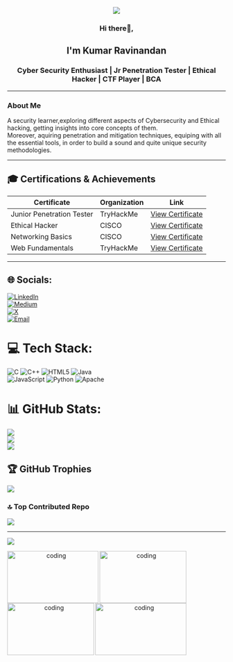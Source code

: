 <p align="center">
  <img src="https://capsule-render.vercel.app/api?type=rect&color=gradient&height=150&section=header&text=Welcome%20to%20My%20Profile!&fontSize=30&fontColor=fff"/>
</p>
<h3 align="center">Hi there👋,</31>
<h2 align="center">I'm Kumar Ravinandan</h2>
<h3 align="center">Cyber Security Enthusiast | Jr Penetration Tester | Ethical Hacker | CTF Player | BCA </h3> 
  
---

<h3> About Me </h3>
A security learner,exploring different aspects of Cybersecurity and Ethical hacking, getting insights into core concepts of them.<br>Moreover, aquiring penetration and mitigation techniques, equiping with all the essential tools, in order to build a sound and quite unique security methodologies.

---

## 🎓 Certifications & Achievements

| **Certificate**                                                      | **Organization**           | **Link**                                                                                   |
|----------------------------------------------------------------------|----------------------------|--------------------------------------------------------------------------------------------|
| Junior Penetration Tester                        | TryHackMe                        | [View Certificate](https://tryhackme-certificates.s3-eu-west-1.amazonaws.com/THM-NKBIO1TIWG.png) |
| Ethical Hacker                                    | CISCO                | [View Certificate](https://drive.google.com/file/d/1X-YXOgBh7ZLwZm_ghd1dNZiP-xT48COh/view?usp=sharing) |
| Networking Basics                                              | CISCO                | [View Certificate](https://drive.google.com/file/d/1Bmig-g6T3eVdKAPN86mHyOo4F8xOvEDM/view?usp=sharing) |
| Web Fundamentals                                              | TryHackMe                | [View Certificate](https://drive.google.com/file/d/1mrJfVqCDbQL3DUFEbK5T9WgfD9bFS7y6/view?usp=sharing) |
---

## 🌐 Socials:
[![LinkedIn](https://img.shields.io/badge/LinkedIn-%230077B5.svg?logo=linkedin&logoColor=white)](https://www.linkedin.com/in/ravinandan-kr-014969361/) <br> [![Medium](https://img.shields.io/badge/Medium-12100E?logo=medium&logoColor=white)](https://medium.com/@kr_r4vin4nd4n) <br> [![X](https://img.shields.io/badge/X-black.svg?logo=X&logoColor=white)](https://x.com/kr_r4vin4nd4an?t=ORNpTMlDHrAtaDqbUCwEYQ&s=09) <br> [![Email](https://img.shields.io/badge/Email-D14836?logo=gmail&logoColor=white)](mailto:kumarravinandan011@gmail.com) 

# 💻 Tech Stack:
![C](https://img.shields.io/badge/c-%2300599C.svg?style=for-the-badge&logo=c&logoColor=white) ![C++](https://img.shields.io/badge/c++-%2300599C.svg?style=for-the-badge&logo=c%2B%2B&logoColor=white) ![HTML5](https://img.shields.io/badge/html5-%23E34F26.svg?style=for-the-badge&logo=html5&logoColor=white)  ![Java](https://img.shields.io/badge/java-%23ED8B00.svg?style=for-the-badge&logo=openjdk&logoColor=white) <br> ![JavaScript](https://img.shields.io/badge/javascript-%23323330.svg?style=for-the-badge&logo=javascript&logoColor=%23F7DF1E) ![Python](https://img.shields.io/badge/python-3670A0?style=for-the-badge&logo=python&logoColor=ffdd54) ![Apache](https://img.shields.io/badge/apache-%23D42029.svg?style=for-the-badge&logo=apache&logoColor=white)
# 📊 GitHub Stats:
![](https://github-readme-stats.vercel.app/api?username=kr-r4vin4nd4n&theme=dark&hide_border=false&include_all_commits=false&count_private=false)<br/>
![](https://nirzak-streak-stats.vercel.app/?user=kr-r4vin4nd4n&theme=dark&hide_border=false)<br/>
![](https://github-readme-stats.vercel.app/api/top-langs/?username=kr-r4vin4nd4n&theme=dark&hide_border=false&include_all_commits=false&count_private=false&layout=compact)

## 🏆 GitHub Trophies
![](https://github-profile-trophy.vercel.app/?username=kr-r4vin4nd4n&theme=radical&no-frame=false&no-bg=true&margin-w=4)

### 🔝 Top Contributed Repo
![](https://github-contributor-stats.vercel.app/api?username=kr-r4vin4nd4n&limit=5&theme=dark&combine_all_yearly_contributions=true)

---
[![](https://visitcount.itsvg.in/api?id=kr-r4vin4nd4n&icon=0&color=0)](https://visitcount.itsvg.in)
<p align="center">
<img align="left" alt="coding" width="210" height="120" src="https://media4.giphy.com/media/v1.Y2lkPTc5MGI3NjExc2FkYTR2c2g0eWxwdXgwenFpZWtjZ2U5cG5xam9ldTZ0MTJsd2xzcyZlcD12MV9pbnRlcm5hbF9naWZfYnlfaWQmY3Q9Zw/dsd8mFzxi1qFuSQv8D/giphy.gif">
<img align="left" alt="coding" width="200" height="120" src="https://media0.giphy.com/media/v1.Y2lkPTc5MGI3NjExMXd2NTI3b2tweDc1b2t6enFpODJ0OHZrNmFwNW43cGpvNmtkb2VyZiZlcD12MV9pbnRlcm5hbF9naWZfYnlfaWQmY3Q9Zw/xTcnSWYZvafyhEACBO/giphy.gif">
<img align="left" alt="coding" width="200" height="120" src="https://media.giphy.com/media/077i6AULCXc0FKTj9s/giphy.gif?cid=ecf05e47tg5un0afxt4tmycpbvydcijaknet9mxiiz1icqvq&ep=v1_gifs_search&rid=giphy.gif&ct=g">
<img align="left" alt="coding" width="210" height="120" src="https://media.giphy.com/media/77rvjVcaJr1BgKSXtR/giphy.gif?cid=ecf05e475anuwok6yvm8dgcsgj52qqdry2gh57obfmrekrb9&ep=v1_gifs_search&rid=giphy.gif&ct=g">
</p>


<!-- Proudly created with GPRM ( https://gprm.itsvg.in ) -->
